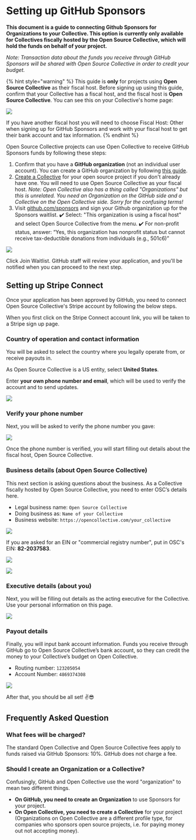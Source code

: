 # Setting up GitHub Sponsors

**This document is a guide to connecting Github Sponsors for Organizations to your Collective. This option is currently only available for Collectives fiscally hosted by the Open Source Collective, which will hold the funds on behalf of your project.**

_Note: Transaction data about the funds you receive through GitHub Sponsors will be shared with Open Source Collective in order to credit your budget._

{% hint style="warning" %}
This guide is **only** for projects using **Open Source Collective** as their fiscal host. Before signing up using this guide, confirm that your Collective has a fiscal host, and the fiscal host is **Open Source Collective**. You can see this on your Collective's home page:

![](../.gitbook/assets/sponsors-fiscal-host.png)

If you have another fiscal host you will need to choose Fiscal Host: Other when signing up for GitHub Sponsors and work with your fiscal host to get their bank account and tax information.
{% endhint %}

Open Source Collective projects can use Open Collective to receive GitHub Sponsors funds by following these steps:

1. Confirm that you have a **GitHub organization** \(not an individual user account\). You can create a GitHub organization by following [this guide](https://help.github.com/en/github/setting-up-and-managing-organizations-and-teams/creating-a-new-organization-from-scratch).
2. [Create a Collective](https://opencollective.com/opensource/apply) for your open source project if you don't already have one. You will need to use Open Source Collective as your fiscal host.  _Note: Open Collective also has a thing called "Organizations" but this is unrelated. You need an Organization on the GitHub side and a Collective on the Open Collective side. Sorry for the confusing terms!_
3. Visit [github.com/sponsors](http://github.com/sponsors) and sign your Github organization up for the Sponsors waitlist.  ✔️ Select: "This organization is using a fiscal host" and select Open Source Collective from the menu.  ✔️ For non-profit status, answer: “Yes, this organization has nonprofit status but cannot receive tax-deductible donations from individuals \(e.g., 501c6\)”

![](../.gitbook/assets/screen-shot-2020-08-30-at-4.07.15-pm.png)

Click Join Waitlist. GitHub staff will review your application, and you'll be notified when you can proceed to the next step.

## Setting up Stripe Connect

Once your application has been approved by GitHub, you need to connect Open Source Collective's Stripe account by following the below steps.

When you first click on the Stripe Connect account link, you will be taken to a Stripe sign up page.

### Country of operation and contact information

You will be asked to select the country where you legally operate from, or receive payouts in.

As Open Source Collective is a US entity, select **United States**.

Enter **your own phone number and email**, which will be used to verify the account and to send updates.

![](../.gitbook/assets/github_stripe_1.png)

### Verify your phone number

Next, you will be asked to verify the phone number you gave:

![](../.gitbook/assets/github_stripe_2.png)

Once the phone number is verified, you will start filling out details about the fiscal host, Open Source Collective.

### Business details \(about Open Source Collective\)

This next section is asking questions about the business. As a Collective fiscally hosted by Open Source Collective, you need to enter OSC’s details here.

* Legal business name: `Open Source Collective`
* Doing business as: `Name of your Collective`
* Business website: `https://opencollective.com/your_collective`

![](../.gitbook/assets/github_stripe_3.png)

If you are asked for an EIN or "commercial registry number", put in OSC's EIN: **82-2037583**.

![](../.gitbook/assets/image%20%2832%29.png)

![](../.gitbook/assets/annotation-2020-05-21-172127-1-.jpg)

### Executive details \(about you\)

Next, you will be filling out details as the acting executive for the Collective. Use your personal information on this page.

![](../.gitbook/assets/github_stripe_4.png)

### Payout details

Finally, you will input bank account information. Funds you receive through GitHub go to Open Source Collective’s bank account, so they can credit the money to your Collective’s budget on Open Collective.

* Routing number: `123205054`
* Account Number: `4869374308`

![](../.gitbook/assets/github_stripe_5.png)

After that, you should be all set! ✌️😎

## Frequently Asked Question

### What fees will be charged?

The standard Open Collective and Open Source Collective fees apply to funds raised via GitHub Sponsors: 10%. GitHub does not charge a fee.

### Should I create an Organization or a Collective?

Confusingly, GitHub and Open Collective use the word "organization" to mean two different things.

* **On GitHub, you need to create an Organization** to use Sponsors for your project.
* **On Open Collective, you need to create a Collective** for your project \(Organizations on Open Collective are a different profile type, for companies who sponsors open source projects, i.e. for paying money out not accepting money\).
